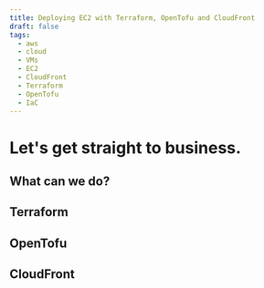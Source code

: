 ```yaml
---
title: Deploying EC2 with Terraform, OpenTofu and CloudFront
draft: false
tags:
  - aws
  - cloud
  - VMs
  - EC2
  - CloudFront
  - Terraform
  - OpenTofu
  - IaC
---
```


# Let's get straight to business.

## What can we do?

## Terraform

## OpenTofu

## CloudFront
